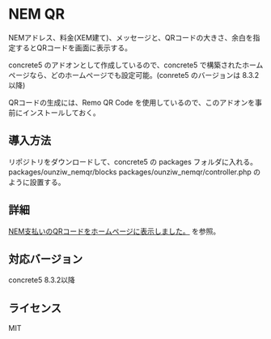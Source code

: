 # NEM QR

NEMアドレス、料金(XEM建て)、メッセージと、QRコードの大きさ、余白を指定するとQRコードを画面に表示する。

concrete5 のアドオンとして作成しているので、concrete5 で構築されたホームページなら、どのホームページでも設定可能。(conrete5 のバージョンは 8.3.2以降)

QRコードの生成には、Remo QR Code を使用しているので、このアドオンを事前にインストールしておく。 

## 導入方法

リポジトリをダウンロードして、concrete5 の packages フォルダに入れる。
packages/ounziw_nemqr/blocks
packages/ounziw_nemqr/controller.php
のように設置する。

## 詳細

[NEM支払いのQRコードをホームページに表示しました。](https://rescuework.nagoya/blog/nemqr) を参照。

## 対応バージョン

concrete5 8.3.2以降


## ライセンス

MIT